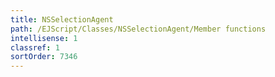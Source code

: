 ```yaml
---
title: NSSelectionAgent
path: /EJScript/Classes/NSSelectionAgent/Member functions
intellisense: 1
classref: 1
sortOrder: 7346
---
```





